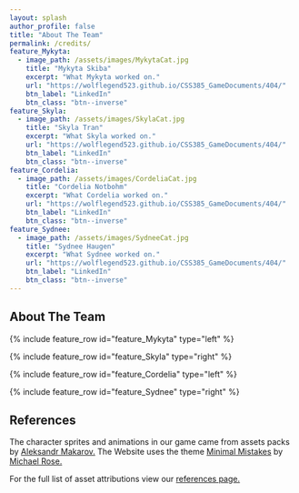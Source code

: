 ```yaml
---
layout: splash
author_profile: false
title: "About The Team"
permalink: /credits/
feature_Mykyta:
  - image_path: /assets/images/MykytaCat.jpg
    title: "Mykyta Skiba"
    excerpt: "What Mykyta worked on."
    url: "https://wolflegend523.github.io/CSS385_GameDocuments/404/"
    btn_label: "LinkedIn"
    btn_class: "btn--inverse"
feature_Skyla:
  - image_path: /assets/images/SkylaCat.jpg
    title: "Skyla Tran"
    excerpt: "What Skyla worked on."
    url: "https://wolflegend523.github.io/CSS385_GameDocuments/404/"
    btn_label: "LinkedIn"
    btn_class: "btn--inverse"
feature_Cordelia:
  - image_path: /assets/images/CordeliaCat.jpg
    title: "Cordelia Notbohm"
    excerpt: "What Cordelia worked on."
    url: "https://wolflegend523.github.io/CSS385_GameDocuments/404/"
    btn_label: "LinkedIn"
    btn_class: "btn--inverse"
feature_Sydnee:
  - image_path: /assets/images/SydneeCat.jpg
    title: "Sydnee Haugen"
    excerpt: "What Sydnee worked on."
    url: "https://wolflegend523.github.io/CSS385_GameDocuments/404/"
    btn_label: "LinkedIn"
    btn_class: "btn--inverse"
---
```


## About The Team

{% include feature_row id="feature_Mykyta" type="left" %}

{% include feature_row id="feature_Skyla" type="right" %}

{% include feature_row id="feature_Cordelia" type="left" %}

{% include feature_row id="feature_Sydnee" type="right" %}


## References

The character sprites and animations in our game came from assets packs by [Aleksandr Makarov.](https://iknowkingrabbit.itch.io/) 
The Website uses the theme [Minimal Mistakes](https://mademistakes.com/work/jekyll-themes/minimal-mistakes/) by [Michael Rose.](https://mademistakes.com/about/)

For the full list of asset attributions view our [references page.](https://wolflegend523.github.io/CSS385_GameDocuments/references/) 
